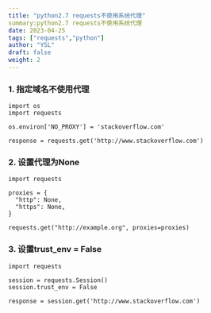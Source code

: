 ```yaml
---
title: "python2.7 requests不使用系统代理"
summary:python2.7 requests不使用系统代理 
date: 2023-04-25
tags: ["requests","python"]
author: "YSL"
draft: false
weight: 2
---
```


### 1. 指定域名不使用代理
```
import os
import requests

os.environ['NO_PROXY'] = 'stackoverflow.com'

response = requests.get('http://www.stackoverflow.com')
```

### 2. 设置代理为None

```
import requests

proxies = {
  "http": None,
  "https": None,
}

requests.get("http://example.org", proxies=proxies)  
```
### 3. 设置trust_env = False

```
import requests

session = requests.Session()
session.trust_env = False

response = session.get('http://www.stackoverflow.com')

```